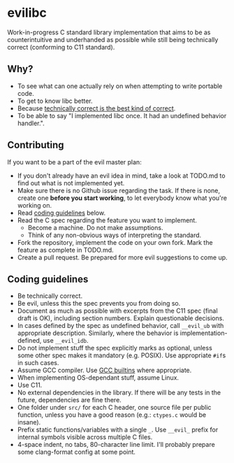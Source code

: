 # evilibc

Work-in-progress C standard library implementation that aims to be as counterintuitive and underhanded as possible while still being technically correct (conforming to C11 standard).

## Why?

* To see what can one actually rely on when attempting to write portable code.
* To get to know libc better.
* Because [technically correct is the best kind of correct](https://www.youtube.com/watch?v=hou0lU8WMgo).
* To be able to say "I implemented libc once. It had an undefined behavior handler.".

## Contributing

If you want to be a part of the evil master plan:

* If you don't already have an evil idea in mind, take a look at TODO.md to find out what is not implemented yet.
* Make sure there is no Github issue regarding the task. If there is none, create one **before you start working**, to let everybody know what you're working on.
* Read [coding guidelines](#coding-guidelines) below.
* Read the C spec regarding the feature you want to implement.
  * Become a machine. Do not make assumptions.
  * Think of any non-obvious ways of interpreting the standard.
* Fork the repository, implement the code on your own fork. Mark the feature as complete in TODO.md.
* Create a pull request. Be prepared for more evil suggestions to come up.

## Coding guidelines

* Be technically correct.
* Be evil, unless this the spec prevents you from doing so.
* Document as much as possible with excerpts from the C11 spec (final draft is OK), including section numbers. Explain questionable decisions.
* In cases defined by the spec as undefined behavior, call `__evil_ub` with appropriate description. Similarly, where the behavior is implementation-defined, use `__evil_idb`.
* Do not implement stuff the spec explicitly marks as optional, unless some other spec makes it mandatory (e.g. POSIX). Use appropriate `#if`s in such cases.
* Assume GCC compiler. Use [GCC builtins](https://gcc.gnu.org/onlinedocs/gcc/Other-Builtins.html) where appropriate.
* When implementing OS-dependant stuff, assume Linux.
* Use C11.
* No external dependencies in the library. If there will be any tests in the future, dependencies are fine there.
* One folder under `src/` for each C header, one source file per public function, unless you have a good reason (e.g.: `ctypes.c` would be insane).
* Prefix static functions/variables with a single `_`. Use `__evil_` prefix for internal symbols visible across multiple C files.
* 4-space indent, no tabs, 80-character line limit. I'll probably prepare some clang-format config at some point.
